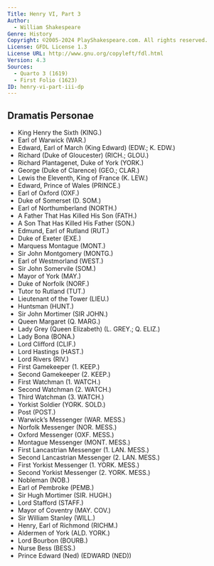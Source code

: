 ```yaml
---
Title: Henry VI, Part 3
Author: 
  - William Shakespeare
Genre: History
Copyright: ©2005-2024 PlayShakespeare.com. All rights reserved.
License: GFDL License 1.3
License URL: http://www.gnu.org/copyleft/fdl.html
Version: 4.3
Sources:
  - Quarto 3 (1619)
  - First Folio (1623)
ID: henry-vi-part-iii-dp
---
```


## Dramatis Personae


- King Henry the Sixth (KING.)
- Earl of Warwick (WAR.)
- Edward, Earl of March (King Edward) (EDW.; K. EDW.)
- Richard (Duke of Gloucester) (RICH.; GLOU.)
- Richard Plantagenet, Duke of York (YORK.)
- George (Duke of Clarence) (GEO.; CLAR.)
- Lewis the Eleventh, King of France (K. LEW.)
- Edward, Prince of Wales (PRINCE.)
- Earl of Oxford (OXF.)
- Duke of Somerset (D. SOM.)
- Earl of Northumberland (NORTH.)
- A Father That Has Killed His Son (FATH.)
- A Son That Has Killed His Father (SON.)
- Edmund, Earl of Rutland (RUT.)
- Duke of Exeter (EXE.)
- Marquess Montague (MONT.)
- Sir John Montgomery (MONTG.)
- Earl of Westmorland (WEST.)
- Sir John Somervile (SOM.)
- Mayor of York (MAY.)
- Duke of Norfolk (NORF.)
- Tutor to Rutland (TUT.)
- Lieutenant of the Tower (LIEU.)
- Huntsman (HUNT.)
- Sir John Mortimer (SIR JOHN.)
- Queen Margaret (Q. MARG.)
- Lady Grey (Queen Elizabeth) (L. GREY.; Q. ELIZ.)
- Lady Bona (BONA.)
- Lord Clifford (CLIF.)
- Lord Hastings (HAST.)
- Lord Rivers (RIV.)
- First Gamekeeper (1. KEEP.)
- Second Gamekeeper (2. KEEP.)
- First Watchman (1. WATCH.)
- Second Watchman (2. WATCH.)
- Third Watchman (3. WATCH.)
- Yorkist Soldier (YORK. SOLD.)
- Post (POST.)
- Warwick’s Messenger (WAR. MESS.)
- Norfolk Messenger (NOR. MESS.)
- Oxford Messenger (OXF. MESS.)
- Montague Messenger (MONT. MESS.)
- First Lancastrian Messenger (1. LAN. MESS.)
- Second Lancastrian Messenger (2. LAN. MESS.)
- First Yorkist Messenger (1. YORK. MESS.)
- Second Yorkist Messenger (2. YORK. MESS.)
- Nobleman (NOB.)
- Earl of Pembroke (PEMB.)
- Sir Hugh Mortimer (SIR. HUGH.)
- Lord Stafford (STAFF.)
- Mayor of Coventry (MAY. COV.)
- Sir William Stanley (WILL.)
- Henry, Earl of Richmond (RICHM.)
- Aldermen of York (ALD. YORK.)
- Lord Bourbon (BOURB.)
- Nurse Bess (BESS.)
- Prince Edward (Ned) (EDWARD (NED))
